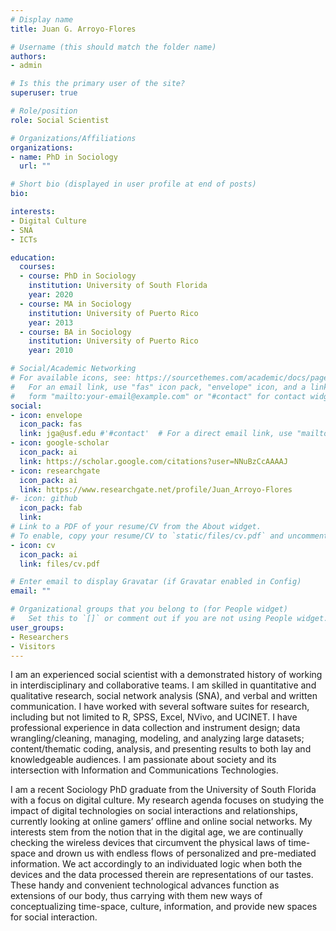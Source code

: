 ```yaml
---
# Display name
title: Juan G. Arroyo-Flores

# Username (this should match the folder name)
authors:
- admin

# Is this the primary user of the site?
superuser: true

# Role/position
role: Social Scientist

# Organizations/Affiliations
organizations:
- name: PhD in Sociology
  url: ""

# Short bio (displayed in user profile at end of posts)
bio:

interests:
- Digital Culture
- SNA
- ICTs

education:
  courses:
  - course: PhD in Sociology
    institution: University of South Florida
    year: 2020
  - course: MA in Sociology
    institution: University of Puerto Rico
    year: 2013
  - course: BA in Sociology
    institution: University of Puerto Rico
    year: 2010

# Social/Academic Networking
# For available icons, see: https://sourcethemes.com/academic/docs/page-builder/#icons
#   For an email link, use "fas" icon pack, "envelope" icon, and a link in the
#   form "mailto:your-email@example.com" or "#contact" for contact widget.
social:
- icon: envelope
  icon_pack: fas
  link: jga@usf.edu #'#contact'  # For a direct email link, use "mailto:test@example.org".
- icon: google-scholar
  icon_pack: ai
  link: https://scholar.google.com/citations?user=NNuBzCcAAAAJ
- icon: researchgate
  icon_pack: ai
  link: https://www.researchgate.net/profile/Juan_Arroyo-Flores  
#- icon: github
  icon_pack: fab
  link: 
# Link to a PDF of your resume/CV from the About widget.
# To enable, copy your resume/CV to `static/files/cv.pdf` and uncomment the lines below.
- icon: cv
  icon_pack: ai
  link: files/cv.pdf

# Enter email to display Gravatar (if Gravatar enabled in Config)
email: ""

# Organizational groups that you belong to (for People widget)
#   Set this to `[]` or comment out if you are not using People widget.
user_groups:
- Researchers
- Visitors
---
```

I am an experienced social scientist with a demonstrated history of working in interdisciplinary and collaborative teams. I am skilled in quantitative and qualitative research, social network analysis (SNA), and verbal and written communication. I have worked with several software suites for research, including but not limited to R, SPSS, Excel, NVivo, and UCINET. I have professional experience in data collection and instrument design; data wrangling/cleaning, managing, modeling, and analyzing large datasets; content/thematic coding, analysis, and presenting results to both lay and knowledgeable audiences. I am passionate about society and its intersection with Information and Communications Technologies.

I am a recent Sociology PhD graduate from the University of South Florida with a focus on digital culture. My research agenda focuses on studying the impact of digital technologies on social interactions and relationships, currently looking at online gamers’ offline and online social networks. My interests stem from the notion that in the digital age, we are continually checking the wireless devices that circumvent the physical laws of time-space and drown us with endless flows of personalized and pre-mediated information. We act accordingly to an individuated logic when both the devices and the data processed therein are representations of our tastes. These handy and convenient technological advances function as extensions of our body, thus carrying with them new ways of conceptualizing time-space, culture, information, and provide new spaces for social interaction.

